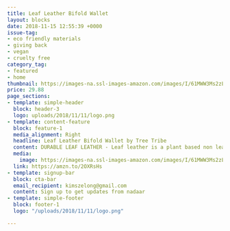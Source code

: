 ```yaml
---
title: Leaf Leather Bifold Wallet
layout: blocks
date: 2018-11-15 12:55:39 +0000
issue-tag:
- eco friendly materials
- giving back
- vegan
- cruelty free
category_tag:
- featured
- home
thumbnail: https://images-na.ssl-images-amazon.com/images/I/61MWW3Ms2zL._SL1024_.jpg
price: 29.88
page_sections:
- template: simple-header
  block: header-3
  logo: uploads/2018/11/11/logo.png
- template: content-feature
  block: feature-1
  media_alignment: Right
  headline: Leaf Leather Bifold Wallet by Tree Tribe
  content: DURABLE LEAF LEATHER - Leaf leather is a plant based non leather alternative. Tree Tribe Leaf Leather accessories are made from Teak leaves, with a thin strong translucent seal to make them durable and water resistant.
  media:
    image: https://images-na.ssl-images-amazon.com/images/I/61MWW3Ms2zL._SL1024_.jpg
  link: https://amzn.to/2OXRsHs
- template: signup-bar
  block: cta-bar
  email_recipient: kimszelong@gmail.com
  content: Sign up to get updates from nadaar
- template: simple-footer
  block: footer-1
  logo: "/uploads/2018/11/11/logo.png"

---
```

